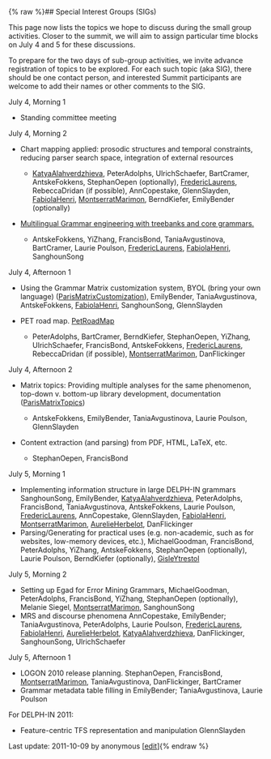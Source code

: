 {% raw %}## Special Interest Groups (SIGs)

This page now lists the topics we hope to discuss during the small group
activities. Closer to the summit, we will aim to assign particular time
blocks on July 4 and 5 for these discussions.

To prepare for the two days of sub-group activities, we invite advance
registration of topics to be explored. For each such topic (aka SIG),
there should be one contact person, and interested Summit participants
are welcome to add their names or other comments to the SIG.

July 4, Morning 1

- Standing committee meeting

July 4, Morning 2

- Chart mapping applied: prosodic structures and temporal constraints,
reducing parser search space, integration of external resources
  - [KatyaAlahverdzhieva](/KatyaAlahverdzhieva),
PeterAdolphs, UlrichSchaefer,
BartCramer, AntskeFokkens,
StephanOepen (optionally),
[FredericLaurens](/FredericLaurens),
RebeccaDridan (if possible),
AnnCopestake, GlennSlayden,
[FabiolaHenri](/FabiolaHenri),
[MontserratMarimon](/MontserratMarimon),
BerndKiefer, EmilyBender
(optionally)
- [Multilingual Grammar engineering with treebanks and core
grammars.](https://blog.inductorsoftware.com/docsproto/summits/ParisMultilingualGrammarEngineering)
  
  - AntskeFokkens, YiZhang,
FrancisBond,
TaniaAvgustinova, BartCramer,
Laurie Poulson, [FredericLaurens](/FredericLaurens),
[FabiolaHenri](/FabiolaHenri), SanghounSong

July 4, Afternoon 1

- Using the Grammar Matrix customization system, BYOL (bring your own
language) ([ParisMatrixCustomization](https://blog.inductorsoftware.com/docsproto/summits/ParisMatrixCustomization)),
EmilyBender, TaniaAvgustinova,
AntskeFokkens, [FabiolaHenri](/FabiolaHenri),
SanghounSong, GlennSlayden
- PET road map. [PetRoadMap](https://blog.inductorsoftware.com/docsproto/garage/PetRoadMap)
  
  - PeterAdolphs, BartCramer,
BerndKiefer, StephanOepen,
YiZhang, UlrichSchaefer,
FrancisBond, AntskeFokkens,
[FredericLaurens](/FredericLaurens),
RebeccaDridan (if possible),
[MontserratMarimon](/MontserratMarimon),
DanFlickinger

July 4, Afternoon 2

- Matrix topics: Providing multiple analyses for the same phenomenon,
top-down v. bottom-up library development, documentation
([ParisMatrixTopics](https://blog.inductorsoftware.com/docsproto/summits/ParisMatrixTopics))
  
  - AntskeFokkens, EmilyBender,
TaniaAvgustinova, Laurie Poulson,
GlennSlayden
- Content extraction (and parsing) from PDF, HTML, LaTeX, etc.
  - StephanOepen, FrancisBond

July 5, Morning 1

- Implementing information structure in large DELPH-IN grammars
SanghounSong, EmilyBender,
[KatyaAlahverdzhieva](/KatyaAlahverdzhieva),
PeterAdolphs, FrancisBond,
TaniaAvgustinova,
AntskeFokkens, Laurie Poulson,
[FredericLaurens](/FredericLaurens), AnnCopestake,
GlennSlayden, [FabiolaHenri](/FabiolaHenri),
[MontserratMarimon](/MontserratMarimon),
[AurelieHerbelot](/AurelieHerbelot), DanFlickinger
- Parsing/Generating for practical uses (e.g. non-academic, such as
for websites, low-memory devices, etc.),
MichaelGoodman, FrancisBond,
PeterAdolphs, YiZhang,
AntskeFokkens, StephanOepen
(optionally), Laurie Poulson, BerndKiefer
(optionally), [GisleYtrestol](/GisleYtrestol)

July 5, Morning 2

- Setting up Egad for Error Mining Grammars,
MichaelGoodman, PeterAdolphs,
FrancisBond, YiZhang,
StephanOepen (optionally), Melanie Siegel,
[MontserratMarimon](/MontserratMarimon),
SanghounSong
- MRS and discourse phenomena AnnCopestake,
EmilyBender; TaniaAvgustinova,
PeterAdolphs, Laurie Poulson,
[FredericLaurens](/FredericLaurens), [FabiolaHenri](/FabiolaHenri),
[AurelieHerbelot](/AurelieHerbelot),
[KatyaAlahverdzhieva](/KatyaAlahverdzhieva),
DanFlickinger, SanghounSong,
UlrichSchaefer

July 5, Afternoon 1

- LOGON 2010 release planning. StephanOepen,
FrancisBond, [MontserratMarimon](/MontserratMarimon),
TaniaAvgustinova,
DanFlickinger, BartCramer
- Grammar metadata table filling in EmilyBender;
TaniaAvgustinova, Laurie Poulson

For DELPH-IN 2011:

- Feature-centric TFS representation and manipulation
GlennSlayden

Last update: 2011-10-09 by anonymous [[edit](https://github.com/delph-in/docs/wiki/ParisTopics/_edit)]{% endraw %}